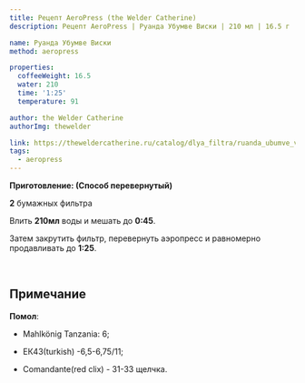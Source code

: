 ```yaml
---
title: Рецепт AeroPress (the Welder Catherine)
description: Рецепт AeroPress | Руанда Убумве Виски | 210 мл | 16.5 г

name: Руанда Убумве Виски
method: aeropress

properties:
  coffeeWeight: 16.5
  water: 210
  time: '1:25'
  temperature: 91

author: the Welder Catherine
authorImg: thewelder

link: https://theweldercatherine.ru/catalog/dlya_filtra/ruanda_ubumve_viski/
tags:
  - aeropress
---
```


__Приготовление: (Способ перевернутый)__

__2__ бумажных фильтра

Влить __210мл__ воды и мешать до __0:45__.

Затем закрутить фильтр, перевернуть аэропресс и равномерно продавливать до __1:25__.

<br>

<div class="info-warm">

## Примечание



__Помол__:
- Mahlkönig Tanzania: 6;

- ЕК43(turkish) -6,5-6,75/11;

- Comandante(red clix) - 31-33 щелчка.
</div>
